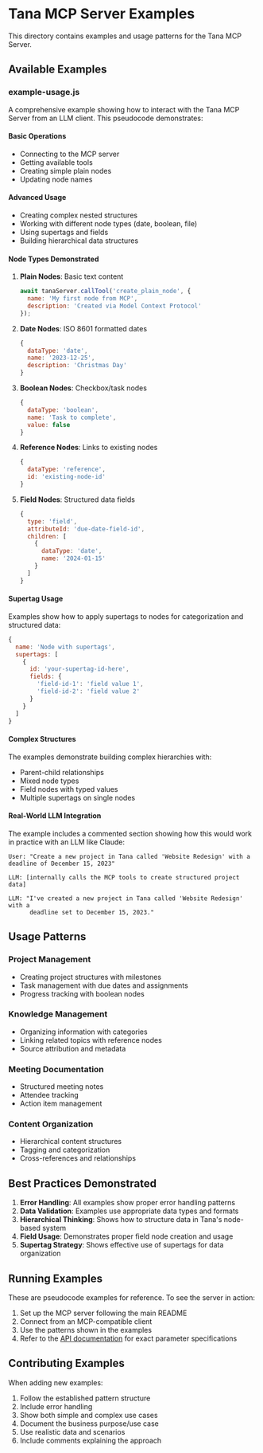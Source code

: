 # Tana MCP Server Examples

This directory contains examples and usage patterns for the Tana MCP Server.

## Available Examples

### example-usage.js

A comprehensive example showing how to interact with the Tana MCP Server from an LLM client. This pseudocode demonstrates:

#### Basic Operations
- Connecting to the MCP server
- Getting available tools
- Creating simple plain nodes
- Updating node names

#### Advanced Usage
- Creating complex nested structures
- Working with different node types (date, boolean, file)
- Using supertags and fields
- Building hierarchical data structures

#### Node Types Demonstrated

1. **Plain Nodes**: Basic text content
   ```javascript
   await tanaServer.callTool('create_plain_node', {
     name: 'My first node from MCP',
     description: 'Created via Model Context Protocol'
   });
   ```

2. **Date Nodes**: ISO 8601 formatted dates
   ```javascript
   {
     dataType: 'date',
     name: '2023-12-25',
     description: 'Christmas Day'
   }
   ```

3. **Boolean Nodes**: Checkbox/task nodes
   ```javascript
   {
     dataType: 'boolean',
     name: 'Task to complete',
     value: false
   }
   ```

4. **Reference Nodes**: Links to existing nodes
   ```javascript
   {
     dataType: 'reference',
     id: 'existing-node-id'
   }
   ```

5. **Field Nodes**: Structured data fields
   ```javascript
   {
     type: 'field',
     attributeId: 'due-date-field-id',
     children: [
       {
         dataType: 'date',
         name: '2024-01-15'
       }
     ]
   }
   ```

#### Supertag Usage

Examples show how to apply supertags to nodes for categorization and structured data:

```javascript
{
  name: 'Node with supertags',
  supertags: [
    {
      id: 'your-supertag-id-here',
      fields: {
        'field-id-1': 'field value 1',
        'field-id-2': 'field value 2'
      }
    }
  ]
}
```

#### Complex Structures

The examples demonstrate building complex hierarchies with:
- Parent-child relationships
- Mixed node types
- Field nodes with typed values
- Multiple supertags on single nodes

#### Real-World LLM Integration

The example includes a commented section showing how this would work in practice with an LLM like Claude:

```
User: "Create a new project in Tana called 'Website Redesign' with a deadline of December 15, 2023"

LLM: [internally calls the MCP tools to create structured project data]

LLM: "I've created a new project in Tana called 'Website Redesign' with a 
      deadline set to December 15, 2023."
```

## Usage Patterns

### Project Management
- Creating project structures with milestones
- Task management with due dates and assignments
- Progress tracking with boolean nodes

### Knowledge Management  
- Organizing information with categories
- Linking related topics with reference nodes
- Source attribution and metadata

### Meeting Documentation
- Structured meeting notes
- Attendee tracking
- Action item management

### Content Organization
- Hierarchical content structures
- Tagging and categorization
- Cross-references and relationships

## Best Practices Demonstrated

1. **Error Handling**: All examples show proper error handling patterns
2. **Data Validation**: Examples use appropriate data types and formats
3. **Hierarchical Thinking**: Shows how to structure data in Tana's node-based system
4. **Field Usage**: Demonstrates proper field node creation and usage
5. **Supertag Strategy**: Shows effective use of supertags for data organization

## Running Examples

These are pseudocode examples for reference. To see the server in action:

1. Set up the MCP server following the main README
2. Connect from an MCP-compatible client
3. Use the patterns shown in the examples
4. Refer to the [API documentation](../API.md) for exact parameter specifications

## Contributing Examples

When adding new examples:

1. Follow the established pattern structure
2. Include error handling
3. Show both simple and complex use cases
4. Document the business purpose/use case
5. Use realistic data and scenarios
6. Include comments explaining the approach